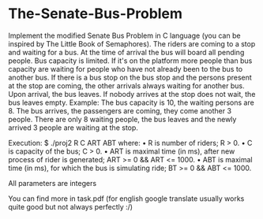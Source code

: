# The-Senate-Bus-Problem
Implement the modified Senate Bus Problem in C language (you can be inspired by The Little Book of Semaphores).
The riders are coming to a stop and waiting for a bus. At the time of arrival
the bus will board all pending people. Bus capacity is limited. If it's on the platform
more people than bus capacity are waiting for people who have not already been to the bus to another bus.
If there is a bus stop on the bus stop and the persons present at the stop are coming, the other arrivals always
waiting for another bus. Upon arrival, the bus leaves. If nobody arrives at the stop
does not wait, the bus leaves empty.
Example: The bus capacity is 10, the waiting persons are 8. The bus arrives, the passengers are coming, they come
another 3 people. There are only 8 waiting people, the bus leaves and the newly arrived 3 people are waiting at the stop.

Execution:
$ ./proj2 R C ART ABT
where:
• R   is number of riders;                                              R > 0.
• C   is capacity of the bus;                                           C > 0.
• ART is maximal time (in ms), after new process of rider is generated; ART >= 0 && ART <= 1000.
• ABT is maximal time (in ms), for which the bus is simulating ride;    BT >= 0 && ABT <= 1000.

All parameters are integers

You can find more in task.pdf (for english google translate usually works quite good but not always perfectly :/)
